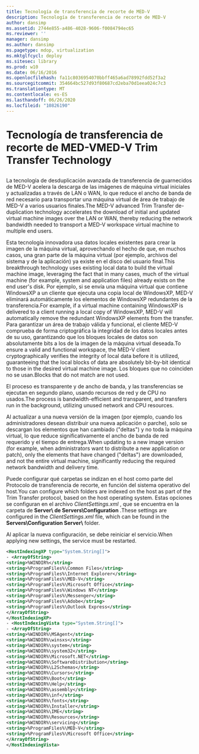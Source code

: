 ```yaml
---
title: Tecnología de transferencia de recorte de MED-V
description: Tecnología de transferencia de recorte de MED-V
author: dansimp
ms.assetid: 2744e855-a486-4028-9606-f0084794ec65
ms.reviewer: ''
manager: dansimp
ms.author: dansimp
ms.pagetype: mdop, virtualization
ms.mktglfcycl: deploy
ms.sitesec: library
ms.prod: w10
ms.date: 06/16/2016
ms.openlocfilehash: fa11c8036954070bbff465a6ad78992fdd52f3a2
ms.sourcegitcommit: 354664bc527d93f80687cd2eba70d1eea024c7c3
ms.translationtype: MT
ms.contentlocale: es-ES
ms.lasthandoff: 06/26/2020
ms.locfileid: "10826190"
---
```

# <span data-ttu-id="10026-103">Tecnología de transferencia de recorte de MED-V</span><span class="sxs-lookup"><span data-stu-id="10026-103">MED-V Trim Transfer Technology</span></span>


## <a href="" id="bkmk-medvtrimtransfertechnology"></a>


<span data-ttu-id="10026-104">La tecnología de desduplicación avanzada de transferencia de guarnecidos de MED-V acelera la descarga de las imágenes de máquina virtual iniciales y actualizadas a través de LAN o WAN, lo que reduce el ancho de banda de red necesario para transportar una máquina virtual de área de trabajo de MED-V a varios usuarios finales.</span><span class="sxs-lookup"><span data-stu-id="10026-104">The MED-V advanced Trim Transfer de-duplication technology accelerates the download of initial and updated virtual machine images over the LAN or WAN, thereby reducing the network bandwidth needed to transport a MED-V workspace virtual machine to multiple end users.</span></span>

<span data-ttu-id="10026-105">Esta tecnología innovadora usa datos locales existentes para crear la imagen de la máquina virtual, aprovechando el hecho de que, en muchos casos, una gran parte de la máquina virtual (por ejemplo, archivos del sistema y de la aplicación) ya existe en el disco del usuario final.</span><span class="sxs-lookup"><span data-stu-id="10026-105">This breakthrough technology uses existing local data to build the virtual machine image, leveraging the fact that in many cases, much of the virtual machine (for example, system and application files) already exists on the end user's disk.</span></span> <span data-ttu-id="10026-106">Por ejemplo, si se envía una máquina virtual que contiene WindowsXP a un cliente que ejecuta una copia local de WindowsXP, MED-V eliminará automáticamente los elementos de WindowsXP redundantes de la transferencia.</span><span class="sxs-lookup"><span data-stu-id="10026-106">For example, if a virtual machine containing WindowsXP is delivered to a client running a local copy of WindowsXP, MED-V will automatically remove the redundant WindowsXP elements from the transfer.</span></span> <span data-ttu-id="10026-107">Para garantizar un área de trabajo válida y funcional, el cliente MED-V comprueba de forma criptográfica la integridad de los datos locales antes de su uso, garantizando que los bloques locales de datos son absolutamente bits a los de la imagen de la máquina virtual deseada.</span><span class="sxs-lookup"><span data-stu-id="10026-107">To ensure a valid and functional workspace, the MED-V client cryptographically verifies the integrity of local data before it is utilized, guaranteeing that the local blocks of data are absolutely bit-by-bit identical to those in the desired virtual machine image.</span></span> <span data-ttu-id="10026-108">Los bloques que no coinciden no se usan.</span><span class="sxs-lookup"><span data-stu-id="10026-108">Blocks that do not match are not used.</span></span>

<span data-ttu-id="10026-109">El proceso es transparente y de ancho de banda, y las transferencias se ejecutan en segundo plano, usando recursos de red y de CPU no usados.</span><span class="sxs-lookup"><span data-stu-id="10026-109">The process is bandwidth-efficient and transparent, and transfers run in the background, utilizing unused network and CPU resources.</span></span>

<span data-ttu-id="10026-110">Al actualizar a una nueva versión de la imagen (por ejemplo, cuando los administradores desean distribuir una nueva aplicación o parche), solo se descargan los elementos que han cambiado ("deltas") y no toda la máquina virtual, lo que reduce significativamente el ancho de banda de red requerido y el tiempo de entrega.</span><span class="sxs-lookup"><span data-stu-id="10026-110">When updating to a new image version (for example, when administrators want to distribute a new application or patch), only the elements that have changed ("deltas") are downloaded, and not the entire virtual machine, significantly reducing the required network bandwidth and delivery time.</span></span>

<span data-ttu-id="10026-111">Puede configurar qué carpetas se indizan en el host como parte del Protocolo de transferencia de recorte, en función del sistema operativo del host.</span><span class="sxs-lookup"><span data-stu-id="10026-111">You can configure which folders are indexed on the host as part of the Trim Transfer protocol, based on the host operating system.</span></span> <span data-ttu-id="10026-112">Estas opciones se configuran en el archivo *ClientSettings.xml* , que se encuentra en la carpeta de **Server\\ de Servers\\Configuration** .</span><span class="sxs-lookup"><span data-stu-id="10026-112">These settings are configured in the *ClientSettings.xml* file, which can be found in the **Servers\\Configuration Server\\** folder.</span></span>

<span data-ttu-id="10026-113">Al aplicar la nueva configuración, se debe reiniciar el servicio.</span><span class="sxs-lookup"><span data-stu-id="10026-113">When applying new settings, the service must be restarted.</span></span>

```xml
<HostIndexingXP type="System.String[]"> 
- <ArrayOfString>
<string>%WINDIR%</string> 
<string>%ProgramFiles%\Common Files</string> 
<string>%ProgramFiles%\Internet Explorer</string> 
<string>%ProgramFiles%\MED-V</string> 
<string>%ProgramFiles%\Microsoft Office</string> 
<string>%ProgramFiles%\Windows NT</string> 
<string>%ProgramFiles%\Messenger</string> 
<string>%ProgramFiles%\Adobe</string> 
<string>%ProgramFiles%\Outlook Express</string> 
</ArrayOfString> 
</HostIndexingXP> 
- <HostIndexingVista type="System.String[]"> 
- <ArrayOfString> 
<string>%WINDIR%\MSAgent</string> 
<string>%WINDIR%\winsxs</string> 
<string>%WINDIR%\system</string> 
<string>%WINDIR%\system32</string> 
<string>%WINDIR%\Microsoft.NET</string> 
<string>%WINDIR%\SoftwareDistribution</string> 
<string>%WINDIR%\L2Schemas</string> 
<string>%WINDIR%\Cursors</string> 
<string>%WINDIR%\Boot</string> 
<string>%WINDIR%\Help</string> 
<string>%WINDIR%\assembly</string> 
<string>%WINDIR%\inf</string> 
<string>%WINDIR%\fonts</string> 
<string>%WINDIR%\Installer</string> 
<string>%WINDIR%\IME</string> 
<string>%WINDIR%\Resources</string> 
<string>%WINDIR%\servicing</string> 
<string>%ProgramFiles%\MED-V</string> 
<string>%ProgramFiles%\Microsoft Office</string> 
</ArrayOfString> 
</HostIndexingVista>
```

 

 





